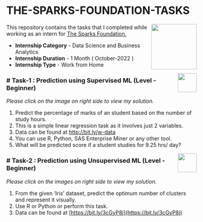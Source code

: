 # THE-SPARKS-FOUNDATION-TASKS
<img align = right height = 120 width = 120 src = https://www.thesparksfoundationsingapore.org/images/logo_small.png>

This repository contains the tasks that I completed while working as an intern for [The Sparks Foundation.](https://www.thesparksfoundationsingapore.org/)
- **Internship Category** - Data Science and Business Analytics
- **Internship Duration** - 1 Month ( October-2022 )
- **Internship Type** - Work from Home

[<img align = right height = 50 width = 50 src = https://cdn4.iconfinder.com/data/icons/project-management-4-2/65/161-512.png>](https://github.com/NaveedZargar/THE-SPARKS-FOUNDATION-TASKS/blob/c5e5641df124576bdb8bc5a23e306965d3aa4910/Task-1.ipynb)


### # Task-1 : Prediction using Supervised ML (Level - Beginner)
_Please click on the image on right side to view my solution._

1. Predict the percentage of marks of an student based on the number of study hours.
1. This is a simple linear regression task as it involves just 2 variables.
1. Data can be found at http://bit.ly/w-data
1. You can use R, Python, SAS Enterprise Miner or any other tool.
1. What will be predicted score if a student studies for 9.25 hrs/ day?

[<img align = right height = 50 width = 50 src = https://cdn4.iconfinder.com/data/icons/project-management-4-2/65/161-512.png>](https://github.com/NaveedZargar/THE-SPARKS-FOUNDATION-TASKS/blob/8fb2669e7f329841d3d89d796620e615710ee49b/Task-2.ipynb)

### # Task-2 : Prediction using Unsupervised ML (Level - Beginner)
_Please click on the images on right side to view my solution._

1. From the given ‘Iris’ dataset, predict the optimum number of clusters and represent it visually.
1. Use R or Python or perform this task.
1. Data can be found at [https://bit.ly/3cGyP8j](https://bit.ly/3cGyP8j)


